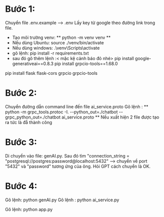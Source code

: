 # Bước 1:
Chuyển file .env.example --> .env
Lấy key từ google theo đường link trong file.
- Tạo môi trường venv: 
** python -m venv venv **
- Nếu dùng Ubuntu: source ./venv/bin/activate
- Nếu dùng windows: .\venv\Scripts\activate
- gõ lệnh:
pip install -r requirements.txt
- sau đó gõ thêm lệnh :< mặc kệ cảnh báo đỏ nhé>
pip install google-generativeai==0.8.3
pip install grpcio-tools==1.68.0

pip install flask flask-cors grpcio grpcio-tools

[//]: # (pip install --upgrade protobuf)

# Bước 2:
Chuyển đường dẫn command line đến file ai_service.proto
Gõ lệnh : 
** python -m grpc_tools.protoc -I. --python_out=./chatbot --grpc_python_out=./chatbot ai_service.proto  **
Nếu xuất hiện 2 file được tạo ra tức là đẫ thành công
# Bước 3:
Di chuyển vào file: genAI.py. Sau đó tìm "connection_string = "postgresql://postgres:password@localhost:5432" --> chuyển về port "5432" và "password" tương ứng của ông.
Hỏi GPT cách chuyển là OK.
# Bước 4:
Gõ lệnh: python genAI.py
Gõ lệnh : python ai_service.py

Gõ lệnh: python app.py


